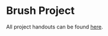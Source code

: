 # Brush Project

All project handouts can be found [here](https://browncsci1230.github.io/projects).
